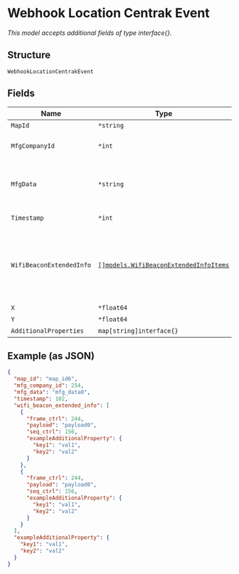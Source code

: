 
# Webhook Location Centrak Event

*This model accepts additional fields of type interface{}.*

## Structure

`WebhookLocationCentrakEvent`

## Fields

| Name | Type | Tags | Description |
|  --- | --- | --- | --- |
| `MapId` | `*string` | Optional | Map id |
| `MfgCompanyId` | `*int` | Optional | Optional, BLE manufacturing company ID |
| `MfgData` | `*string` | Optional | Optional, BLE manufacturing data in hex byte-string format (i.e. “112233AABBCC”) |
| `Timestamp` | `*int` | Optional | Timestamp of the event, epoch |
| `WifiBeaconExtendedInfo` | [`[]models.WifiBeaconExtendedInfoItems`](../../doc/models/wifi-beacon-extended-info-items.md) | Optional | Optional, list of extended beacon info packets heard from the client, frame and sequence control included with the payload |
| `X` | `*float64` | Optional | x, in meter |
| `Y` | `*float64` | Optional | y, in meter |
| `AdditionalProperties` | `map[string]interface{}` | Optional | - |

## Example (as JSON)

```json
{
  "map_id": "map_id6",
  "mfg_company_id": 254,
  "mfg_data": "mfg_data0",
  "timestamp": 102,
  "wifi_beacon_extended_info": [
    {
      "frame_ctrl": 244,
      "payload": "payload0",
      "seq_ctrl": 156,
      "exampleAdditionalProperty": {
        "key1": "val1",
        "key2": "val2"
      }
    },
    {
      "frame_ctrl": 244,
      "payload": "payload0",
      "seq_ctrl": 156,
      "exampleAdditionalProperty": {
        "key1": "val1",
        "key2": "val2"
      }
    }
  ],
  "exampleAdditionalProperty": {
    "key1": "val1",
    "key2": "val2"
  }
}
```

